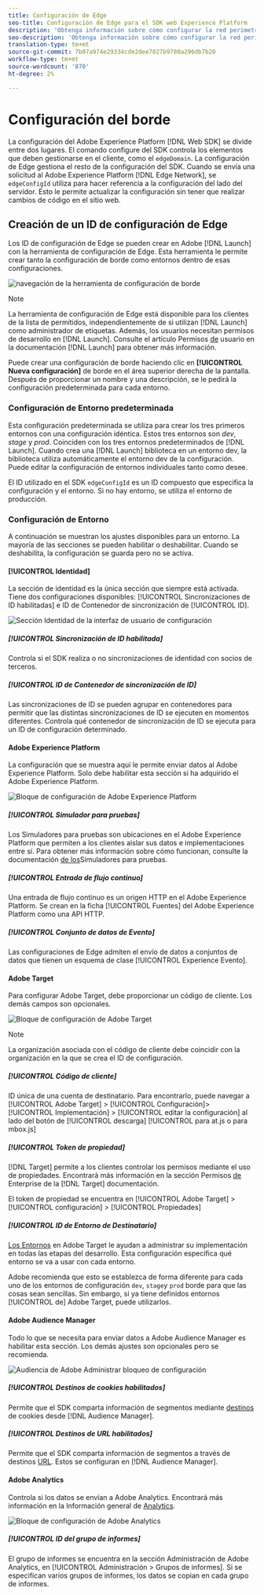 ```yaml
---
title: Configuración de Edge
seo-title: Configuración de Edge para el SDK web Experience Platform
description: 'Obtenga información sobre cómo configurar la red perimetral Experience Platform. '
seo-description: 'Obtenga información sobre cómo configurar la red perimetral Experience Platform. '
translation-type: tm+mt
source-git-commit: 7b07a974e29334cde2dee7027b9780a296db7b20
workflow-type: tm+mt
source-wordcount: '870'
ht-degree: 2%

---
```



# Configuración del borde

La configuración del Adobe Experience Platform [!DNL Web SDK] se divide entre dos lugares. El comando [](configuring-the-sdk.md) configure del SDK controla los elementos que deben gestionarse en el cliente, como el `edgeDomain`. La configuración de Edge gestiona el resto de la configuración del SDK. Cuando se envía una solicitud al Adobe Experience Platform [!DNL Edge Network], se `edgeConfigId` utiliza para hacer referencia a la configuración del lado del servidor. Esto le permite actualizar la configuración sin tener que realizar cambios de código en el sitio web.

## Creación de un ID de configuración de Edge

Los ID de configuración de Edge se pueden crear en Adobe [!DNL Launch] con la herramienta de configuración de Edge. Esta herramienta le permite crear tanto la configuración de borde como entornos dentro de esas configuraciones.

![navegación de la herramienta de configuración de borde](../../assets/edge_configuration_nav.png)

>[!NOTE]
>
>
>
>La herramienta de configuración de Edge está disponible para los clientes de la lista de permitidos, independientemente de si utilizan [!DNL Launch] como administrador de etiquetas. Además, los usuarios necesitan permisos de desarrollo en [!DNL Launch]. Consulte el artículo Permisos [de](https://docs.adobe.com/content/help/es-ES/launch/using/reference/admin/user-permissions.html) usuario en la documentación [!DNL Launch] para obtener más información.

Puede crear una configuración de borde haciendo clic en **[!UICONTROL Nueva configuración]** de borde en el área superior derecha de la pantalla. Después de proporcionar un nombre y una descripción, se le pedirá la configuración predeterminada para cada entorno.

### Configuración de Entorno predeterminada

Esta configuración predeterminada se utiliza para crear los tres primeros entornos con una configuración idéntica. Estos tres entornos son *dev*, *stage* y *prod*. Coinciden con los tres entornos predeterminados de [!DNL Launch]. Cuando crea una [!DNL Launch] biblioteca en un entorno dev, la biblioteca utiliza automáticamente el entorno dev de la configuración. Puede editar la configuración de entornos individuales tanto como desee.

El ID utilizado en el SDK `edgeConfigId` es un ID compuesto que especifica la configuración y el entorno. Si no hay entorno, se utiliza el entorno de producción.

### Configuración de Entorno

A continuación se muestran los ajustes disponibles para un entorno. La mayoría de las secciones se pueden habilitar o deshabilitar. Cuando se deshabilita, la configuración se guarda pero no se activa.

#### [!UICONTROL Identidad]

La sección de identidad es la única sección que siempre está activada. Tiene dos configuraciones disponibles: [!UICONTROL Sincronizaciones de ID habilitadas] e ID de Contenedor de sincronización de [!UICONTROL ID].

![Sección Identidad de la interfaz de usuario de configuración](../../assets/edge_configuration_identity.png)

##### [!UICONTROL Sincronización de ID habilitada]

Controla si el SDK realiza o no sincronizaciones de identidad con socios de terceros.

##### [!UICONTROL ID de Contenedor de sincronización de ID]

Las sincronizaciones de ID se pueden agrupar en contenedores para permitir que las distintas sincronizaciones de ID se ejecuten en momentos diferentes. Controla qué contenedor de sincronización de ID se ejecuta para un ID de configuración determinado.

#### Adobe Experience Platform

La configuración que se muestra aquí le permite enviar datos al Adobe Experience Platform. Solo debe habilitar esta sección si ha adquirido el Adobe Experience Platform.

![Bloque de configuración de Adobe Experience Platform](../../assets/edge_configuration_aep.png)

##### [!UICONTROL Simulador para pruebas]

Los Simuladores para pruebas son ubicaciones en el Adobe Experience Platform que permiten a los clientes aislar sus datos e implementaciones entre sí. Para obtener más información sobre cómo funcionan, consulte la documentación [de los](../../sandboxes/home.md)Simuladores para pruebas.

##### [!UICONTROL Entrada de flujo continuo]

Una entrada de flujo continuo es un origen HTTP en el Adobe Experience Platform. Se crean en la ficha [!UICONTROL Fuentes] del Adobe Experience Platform como una API HTTP.

##### [!UICONTROL Conjunto de datos de Evento]

Las configuraciones de Edge admiten el envío de datos a conjuntos de datos que tienen un esquema de clase [!UICONTROL Experience Evento].

#### Adobe Target

Para configurar Adobe Target, debe proporcionar un código de cliente. Los demás campos son opcionales.

![Bloque de configuración de Adobe Target](../../assets/edge_configuration_target.png)

>[!NOTE]
>
>
>
>La organización asociada con el código de cliente debe coincidir con la organización en la que se crea el ID de configuración.

##### [!UICONTROL Código de cliente]

ID única de una cuenta de destinatario. Para encontrarlo, puede navegar a [!UICONTROL Adobe Target] > [!UICONTROL Configuración]> [!UICONTROL Implementación] > [!UICONTROL editar la configuración] al lado del botón de [!UICONTROL descarga]  [!UICONTROL para at.js o para mbox.js]

##### [!UICONTROL Token de propiedad]

[!DNL Target] permite a los clientes controlar los permisos mediante el uso de propiedades. Encontrará más información en la sección Permisos [de](https://docs.adobe.com/content/help/en/target/using/administer/manage-users/enterprise/properties-overview.html) Enterprise de la [!DNL Target] documentación.

El token de propiedad se encuentra en [!UICONTROL Adobe Target] > [!UICONTROL configuración] > [!UICONTROL Propiedades]

##### [!UICONTROL ID de Entorno de Destinatario]

[Los Entornos](https://docs.adobe.com/content/help/en/target/using/administer/hosts.html) en Adobe Target le ayudan a administrar su implementación en todas las etapas del desarrollo. Esta configuración especifica qué entorno se va a usar con cada entorno.

Adobe recomienda que esto se establezca de forma diferente para cada uno de los entornos de configuración `dev`, `stage`y `prod` borde para que las cosas sean sencillas. Sin embargo, si ya tiene definidos entornos [!UICONTROL de] Adobe Target, puede utilizarlos.

#### Adobe Audience Manager

Todo lo que se necesita para enviar datos a Adobe Audience Manager es habilitar esta sección. Los demás ajustes son opcionales pero se recomienda.

![Audiencia de Adobe Administrar bloqueo de configuración](../../assets/edge_configuration_aam.png)

##### [!UICONTROL Destinos de cookies habilitados]

Permite que el SDK comparta información de segmentos mediante [destinos](https://docs.adobe.com/content/help/en/audience-manager/user-guide/features/destinations/custom-destinations/create-cookie-destination.html) de cookies desde [!DNL Audience Manager].

##### [!UICONTROL Destinos de URL habilitados]

Permite que el SDK comparta información de segmentos a través de destinos [URL](https://docs.adobe.com/content/help/en/audience-manager/user-guide/features/destinations/custom-destinations/create-url-destination.html). Estos se configuran en [!DNL Audience Manager].

#### Adobe Analytics

Controla si los datos se envían a Adobe Analytics. Encontrará más información en la Información general de [Analytics](../solution-specific/analytics/analytics-overview.md).

![Bloque de configuración de Adobe Analytics](../../assets/edge_configuration_aa.png)

##### [!UICONTROL ID del grupo de informes]

El grupo de informes se encuentra en la sección Administración de Adobe Analytics, en [!UICONTROL Administración > Grupos de informes]. Si se especifican varios grupos de informes, los datos se copian en cada grupo de informes.
